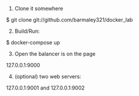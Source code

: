 1) Clone it somewhere

$ git clone git://github.com/barmaley321/docker_lab

2) Build/Run:

$ docker-compose up

3) Open the balancer is on the page

127.0.0.1:9000

4) (optional) two web servers:

127.0.0.1:9001 and 127.0.0.1:9002

